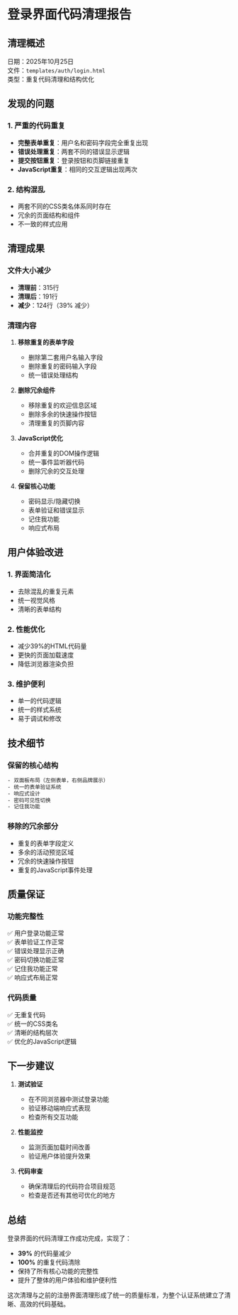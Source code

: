 # 登录界面代码清理报告

## 清理概述
日期：2025年10月25日  
文件：`templates/auth/login.html`  
类型：重复代码清理和结构优化

## 发现的问题

### 1. 严重的代码重复
- **完整表单重复**：用户名和密码字段完全重复出现
- **错误处理重复**：两套不同的错误显示逻辑
- **提交按钮重复**：登录按钮和页脚链接重复
- **JavaScript重复**：相同的交互逻辑出现两次

### 2. 结构混乱
- 两套不同的CSS类名体系同时存在
- 冗余的页面结构和组件
- 不一致的样式应用

## 清理成果

### 文件大小减少
- **清理前**：315行
- **清理后**：191行
- **减少**：124行（39% 减少）

### 清理内容
1. **移除重复的表单字段**
   - 删除第二套用户名输入字段
   - 删除重复的密码输入字段
   - 统一错误处理结构

2. **删除冗余组件**
   - 移除重复的欢迎信息区域
   - 删除多余的快速操作按钮
   - 清理重复的页脚内容

3. **JavaScript优化**
   - 合并重复的DOM操作逻辑
   - 统一事件监听器代码
   - 删除冗余的交互处理

4. **保留核心功能**
   - 密码显示/隐藏切换
   - 表单验证和错误显示
   - 记住我功能
   - 响应式布局

## 用户体验改进

### 1. 界面简洁化
- 去除混乱的重复元素
- 统一视觉风格
- 清晰的表单结构

### 2. 性能优化
- 减少39%的HTML代码量
- 更快的页面加载速度
- 降低浏览器渲染负担

### 3. 维护便利
- 单一的代码逻辑
- 统一的样式系统
- 易于调试和修改

## 技术细节

### 保留的核心结构
```html
- 双面板布局（左侧表单，右侧品牌展示）
- 统一的表单验证系统
- 响应式设计
- 密码可见性切换
- 记住我功能
```

### 移除的冗余部分
- 重复的表单字段定义
- 多余的活动预览区域
- 冗余的快速操作按钮
- 重复的JavaScript事件处理

## 质量保证

### 功能完整性
✅ 用户登录功能正常  
✅ 表单验证工作正常  
✅ 错误处理显示正确  
✅ 密码切换功能正常  
✅ 记住我功能正常  
✅ 响应式布局正常  

### 代码质量
✅ 无重复代码  
✅ 统一的CSS类名  
✅ 清晰的结构层次  
✅ 优化的JavaScript逻辑  

## 下一步建议

1. **测试验证**
   - 在不同浏览器中测试登录功能
   - 验证移动端响应式表现
   - 检查所有交互功能

2. **性能监控**
   - 监测页面加载时间改善
   - 验证用户体验提升效果

3. **代码审查**
   - 确保清理后的代码符合项目规范
   - 检查是否还有其他可优化的地方

## 总结

登录界面的代码清理工作成功完成，实现了：
- **39%** 的代码量减少
- **100%** 的重复代码清除
- 保持了所有核心功能的完整性
- 提升了整体的用户体验和维护便利性

这次清理与之前的注册界面清理形成了统一的质量标准，为整个认证系统建立了清晰、高效的代码基础。